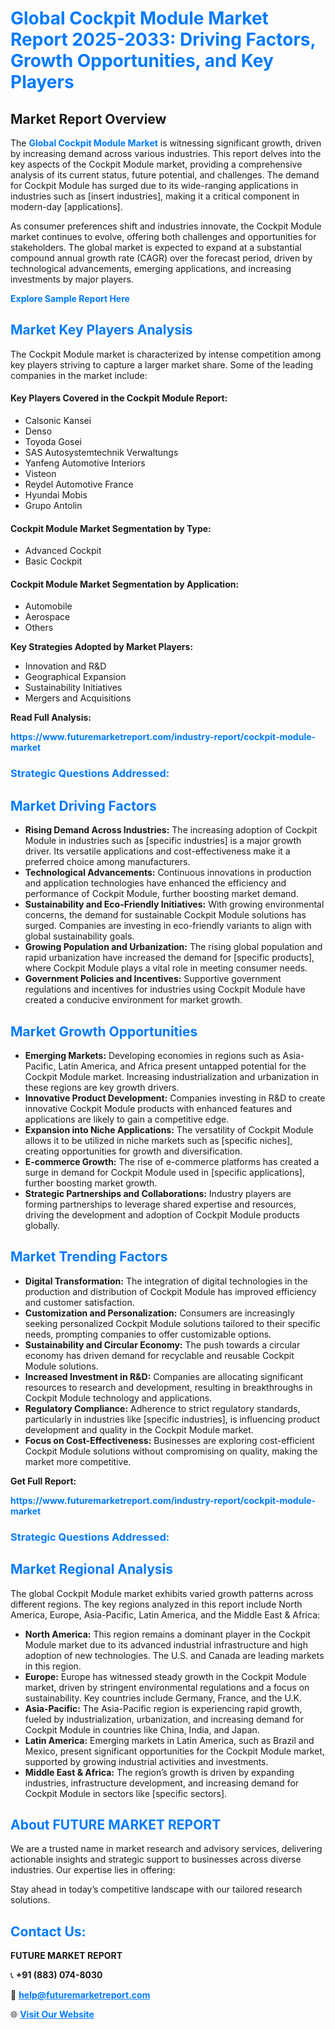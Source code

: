 <h1 style="color: #007BFF;">Global Cockpit Module Market Report 2025-2033: Driving Factors, Growth Opportunities, and Key Players</h1>

<section id="overview">
<h2>Market Report Overview</h2>
<p>The <a href="https://www.futuremarketreport.com/industry-report/cockpit-module-market" style="color: #007BFF; text-decoration: none;"><strong>Global Cockpit Module Market</strong></a> is witnessing significant growth, driven by increasing demand across various industries. This report delves into the key aspects of the Cockpit Module market, providing a comprehensive analysis of its current status, future potential, and challenges. The demand for Cockpit Module has surged due to its wide-ranging applications in industries such as [insert industries], making it a critical component in modern-day [applications].</p>
<p>As consumer preferences shift and industries innovate, the Cockpit Module market continues to evolve, offering both challenges and opportunities for stakeholders. The global market is expected to expand at a substantial compound annual growth rate (CAGR) over the forecast period, driven by technological advancements, emerging applications, and increasing investments by major players.</p>
</section>

<section id="overview">
<p><a href="https://www.futuremarketreport.com/request-sample/reportId=46655" style="color: #007BFF; text-decoration: none;"><strong>Explore Sample Report Here</strong></a></p>
</section>

<section id="key-players">
<h2 style="color: #007BFF;">Market Key Players Analysis</h2>
<p>The Cockpit Module market is characterized by intense competition among key players striving to capture a larger market share. Some of the leading companies in the market include:</p>
<h4>Key Players Covered in the Cockpit Module Report:</h4>
<ul><li>Calsonic Kansei</li><li>Denso</li><li>Toyoda Gosei</li><li>SAS Autosystemtechnik Verwaltungs</li><li>Yanfeng Automotive Interiors</li><li>Visteon</li><li>Reydel Automotive France</li><li>Hyundai Mobis</li><li>Grupo Antolin</li></ul>
<h4>Cockpit Module Market Segmentation by Type:</h4>
<ul><li>Advanced Cockpit</li><li>Basic Cockpit</li></ul>

<h4>Cockpit Module Market Segmentation by Application:</h4>
<ul><li>Automobile</li><li>Aerospace</li><li>Others</li></ul>
<p><strong>Key Strategies Adopted by Market Players:</strong></p>
<ul>
<li>Innovation and R&D</li>
<li>Geographical Expansion</li>
<li>Sustainability Initiatives</li>
<li>Mergers and Acquisitions</li>
</ul>
</section>

<section>
<p><strong>Read Full Analysis: </strong></p><a href="https://www.futuremarketreport.com/industry-report/cockpit-module-market" style="color: #007BFF; text-decoration: none;"><strong>https://www.futuremarketreport.com/industry-report/cockpit-module-market</strong></a>
<h3 style="color: #007BFF;">Strategic Questions Addressed:</h3>
</section>

<section id="driving-factors">
<h2 style="color: #007BFF;">Market Driving Factors</h2>
<ul>
<li><strong>Rising Demand Across Industries:</strong> The increasing adoption of Cockpit Module in industries such as [specific industries] is a major growth driver. Its versatile applications and cost-effectiveness make it a preferred choice among manufacturers.</li>
<li><strong>Technological Advancements:</strong> Continuous innovations in production and application technologies have enhanced the efficiency and performance of Cockpit Module, further boosting market demand.</li>
<li><strong>Sustainability and Eco-Friendly Initiatives:</strong> With growing environmental concerns, the demand for sustainable Cockpit Module solutions has surged. Companies are investing in eco-friendly variants to align with global sustainability goals.</li>
<li><strong>Growing Population and Urbanization:</strong> The rising global population and rapid urbanization have increased the demand for [specific products], where Cockpit Module plays a vital role in meeting consumer needs.</li>
<li><strong>Government Policies and Incentives:</strong> Supportive government regulations and incentives for industries using Cockpit Module have created a conducive environment for market growth.</li>
</ul>
</section>

<section id="growth-opportunities">
<h2 style="color: #007BFF;">Market Growth Opportunities</h2>
<ul>
<li><strong>Emerging Markets:</strong> Developing economies in regions such as Asia-Pacific, Latin America, and Africa present untapped potential for the Cockpit Module market. Increasing industrialization and urbanization in these regions are key growth drivers.</li>
<li><strong>Innovative Product Development:</strong> Companies investing in R&D to create innovative Cockpit Module products with enhanced features and applications are likely to gain a competitive edge.</li>
<li><strong>Expansion into Niche Applications:</strong> The versatility of Cockpit Module allows it to be utilized in niche markets such as [specific niches], creating opportunities for growth and diversification.</li>
<li><strong>E-commerce Growth:</strong> The rise of e-commerce platforms has created a surge in demand for Cockpit Module used in [specific applications], further boosting market growth.</li>
<li><strong>Strategic Partnerships and Collaborations:</strong> Industry players are forming partnerships to leverage shared expertise and resources, driving the development and adoption of Cockpit Module products globally.</li>
</ul>
</section>

<section id="trending-factors">
<h2 style="color: #007BFF;">Market Trending Factors</h2>
<ul>
<li><strong>Digital Transformation:</strong> The integration of digital technologies in the production and distribution of Cockpit Module has improved efficiency and customer satisfaction.</li>
<li><strong>Customization and Personalization:</strong> Consumers are increasingly seeking personalized Cockpit Module solutions tailored to their specific needs, prompting companies to offer customizable options.</li>
<li><strong>Sustainability and Circular Economy:</strong> The push towards a circular economy has driven demand for recyclable and reusable Cockpit Module solutions.</li>
<li><strong>Increased Investment in R&D:</strong> Companies are allocating significant resources to research and development, resulting in breakthroughs in Cockpit Module technology and applications.</li>
<li><strong>Regulatory Compliance:</strong> Adherence to strict regulatory standards, particularly in industries like [specific industries], is influencing product development and quality in the Cockpit Module market.</li>
<li><strong>Focus on Cost-Effectiveness:</strong> Businesses are exploring cost-efficient Cockpit Module solutions without compromising on quality, making the market more competitive.</li>
</ul>
</section>

<section>
<p><strong>Get Full Report: </strong></p><a href="https://www.futuremarketreport.com/industry-report/cockpit-module-market" style="color: #007BFF; text-decoration: none;"><strong>https://www.futuremarketreport.com/industry-report/cockpit-module-market</strong></a>
<h3 style="color: #007BFF;">Strategic Questions Addressed:</h3>
</section>


<section id="regional-analysis">
<h2 style="color: #007BFF;">Market Regional Analysis</h2>
<p>The global Cockpit Module market exhibits varied growth patterns across different regions. The key regions analyzed in this report include North America, Europe, Asia-Pacific, Latin America, and the Middle East & Africa:</p>
<ul>
<li><strong>North America:</strong> This region remains a dominant player in the Cockpit Module market due to its advanced industrial infrastructure and high adoption of new technologies. The U.S. and Canada are leading markets in this region.</li>
<li><strong>Europe:</strong> Europe has witnessed steady growth in the Cockpit Module market, driven by stringent environmental regulations and a focus on sustainability. Key countries include Germany, France, and the U.K.</li>
<li><strong>Asia-Pacific:</strong> The Asia-Pacific region is experiencing rapid growth, fueled by industrialization, urbanization, and increasing demand for Cockpit Module in countries like China, India, and Japan.</li>
<li><strong>Latin America:</strong> Emerging markets in Latin America, such as Brazil and Mexico, present significant opportunities for the Cockpit Module market, supported by growing industrial activities and investments.</li>
<li><strong>Middle East & Africa:</strong> The region’s growth is driven by expanding industries, infrastructure development, and increasing demand for Cockpit Module in sectors like [specific sectors].</li>
</ul>
</section>

<footer>
<h2 style="color: #007BFF;">About FUTURE MARKET REPORT</h2>
<p>We are a trusted name in market research and advisory services, delivering actionable insights and strategic support to businesses across diverse industries. Our expertise lies in offering:</p>

<p>Stay ahead in today’s competitive landscape with our tailored research solutions.</p>

<h2 style="color: #007BFF;">Contact Us:</h2>
<p><strong>FUTURE MARKET REPORT</strong></p>
<p>📞 <strong>+91 (883) 074-8030</strong></p>
<p>📧 <strong><a href="mailto:help@futuremarketreport.com" style="color: #007BFF;">help@futuremarketreport.com</a></strong></p>
<p>🌐 <strong><a href="https://www.futuremarketreport.com/" style="color: #007BFF;">Visit Our Website</a></strong></p>
</footer>